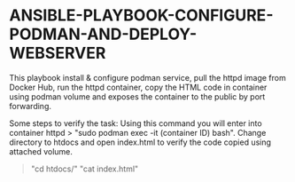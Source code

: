 # ANSIBLE-PLAYBOOK-CONFIGURE-PODMAN-AND-DEPLOY-WEBSERVER
This playbook install & configure podman service, pull the httpd image from Docker Hub, run the httpd container, copy the HTML code 
in container using podman volume and exposes the container to the public by port forwarding.

Some steps to verify the task:
Using this command you will enter into container httpd > "sudo podman exec -it (container ID) bash".
Change directory to htdocs and open index.html to verify the code copied using attached volume.
> "cd htdocs/"
> "cat index.html"
 
